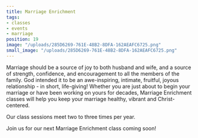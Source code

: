 ```yaml
---
title: Marriage Enrichment
tags:
- classes
- events
- marriage
position: 19
image: "/uploads/285D6269-761E-48B2-8DFA-162AEAFC6725.png"
small_image: "/uploads/285D6269-761E-48B2-8DFA-162AEAFC6725.png"
---
```


Marriage should be a source of joy to both husband and wife, and a source of strength, confidence, and encouragement to all the members of the family.  God intended it to be an awe-inspiring, intimate, fruitful, joyous relationship - in short, life-giving!
Whether you are just about to begin your marriage or have been working on yours for decades, Marriage Enrichment classes will help you keep your marriage healthy, vibrant and Christ-centered.  

Our class sessions meet two to three times per year. 

Join us for our next Marriage Enrichment class coming soon!